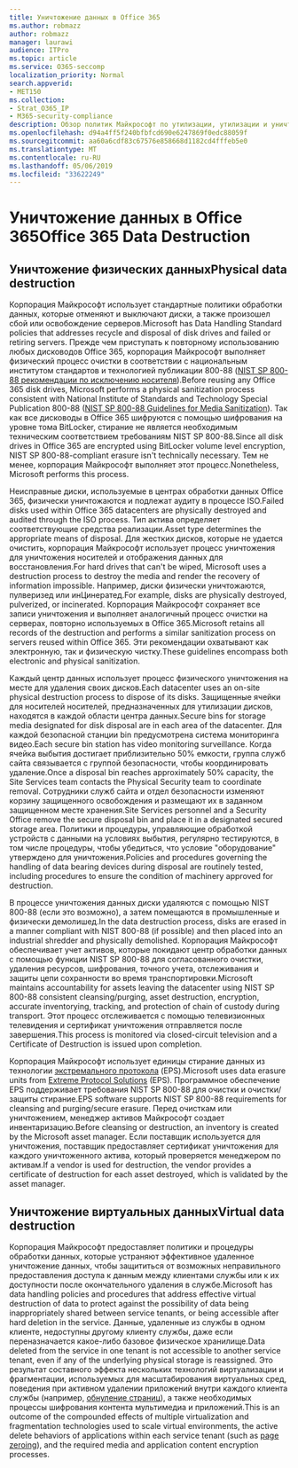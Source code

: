 ```yaml
---
title: Уничтожение данных в Office 365
ms.author: robmazz
author: robmazz
manager: laurawi
audience: ITPro
ms.topic: article
ms.service: O365-seccomp
localization_priority: Normal
search.appverid:
- MET150
ms.collection:
- Strat_O365_IP
- M365-security-compliance
description: Обзор политик Майкрософт по утилизации, утилизации и уничтожению дисков и серверов центра обработки данных Office 365.
ms.openlocfilehash: d94a4ff5f240bfbfcd690e6247869f0edc88059f
ms.sourcegitcommit: aa60a6cdf83c67576e858668d1182cd4fffeb5e0
ms.translationtype: MT
ms.contentlocale: ru-RU
ms.lasthandoff: 05/06/2019
ms.locfileid: "33622249"
---
```

# <a name="office-365-data-destruction"></a><span data-ttu-id="51d90-103">Уничтожение данных в Office 365</span><span class="sxs-lookup"><span data-stu-id="51d90-103">Office 365 Data Destruction</span></span>

## <a name="physical-data-destruction"></a><span data-ttu-id="51d90-104">Уничтожение физических данных</span><span class="sxs-lookup"><span data-stu-id="51d90-104">Physical data destruction</span></span>

<span data-ttu-id="51d90-105">Корпорация Майкрософт использует стандартные политики обработки данных, которые отменяют и выключают диски, а также произошел сбой или освобождение серверов.</span><span class="sxs-lookup"><span data-stu-id="51d90-105">Microsoft has Data Handling Standard policies that addresses recycle and disposal of disk drives and failed or retiring servers.</span></span> <span data-ttu-id="51d90-106">Прежде чем приступать к повторному использованию любых дисководов Office 365, корпорация Майкрософт выполняет физический процесс очистки в соответствии с национальным институтом стандартов и технологией публикации 800-88 ([NIST SP 800-88 рекомендации по исключению носителя](http://nvlpubs.nist.gov/nistpubs/SpecialPublications/NIST.SP.800-88r1.pdf)).</span><span class="sxs-lookup"><span data-stu-id="51d90-106">Before reusing any Office 365 disk drives, Microsoft performs a physical sanitization process consistent with National Institute of Standards and Technology Special Publication 800-88 ([NIST SP 800-88 Guidelines for Media Sanitization](http://nvlpubs.nist.gov/nistpubs/SpecialPublications/NIST.SP.800-88r1.pdf)).</span></span> <span data-ttu-id="51d90-107">Так как все дисководы в Office 365 шифруются с помощью шифрования на уровне тома BitLocker, стирание не является необходимым техническим соответствием требованиям NIST SP 800-88.</span><span class="sxs-lookup"><span data-stu-id="51d90-107">Since all disk drives in Office 365 are encrypted using BitLocker volume level encryption, NIST SP 800-88-compliant erasure isn't technically necessary.</span></span> <span data-ttu-id="51d90-108">Тем не менее, корпорация Майкрософт выполняет этот процесс.</span><span class="sxs-lookup"><span data-stu-id="51d90-108">Nonetheless, Microsoft performs this process.</span></span>

<span data-ttu-id="51d90-109">Неисправные диски, используемые в центрах обработки данных Office 365, физически уничтожаются и подлежат аудиту в процессе ISO.</span><span class="sxs-lookup"><span data-stu-id="51d90-109">Failed disks used within Office 365 datacenters are physically destroyed and audited through the ISO process.</span></span> <span data-ttu-id="51d90-110">Тип актива определяет соответствующие средства реализации.</span><span class="sxs-lookup"><span data-stu-id="51d90-110">Asset type determines the appropriate means of disposal.</span></span> <span data-ttu-id="51d90-111">Для жестких дисков, которые не удается очистить, корпорация Майкрософт использует процесс уничтожения для уничтожения носителей и отображения данных для восстановления.</span><span class="sxs-lookup"><span data-stu-id="51d90-111">For hard drives that can't be wiped, Microsoft uses a destruction process to destroy the media and render the recovery of information impossible.</span></span> <span data-ttu-id="51d90-112">Например, диски физически уничтожаются, пулверизед или инЦинератед.</span><span class="sxs-lookup"><span data-stu-id="51d90-112">For example, disks are physically destroyed, pulverized, or incinerated.</span></span> <span data-ttu-id="51d90-113">Корпорация Майкрософт сохраняет все записи уничтожения и выполняет аналогичный процесс очистки на серверах, повторно используемых в Office 365.</span><span class="sxs-lookup"><span data-stu-id="51d90-113">Microsoft retains all records of the destruction and performs a similar sanitization process on servers reused within Office 365.</span></span> <span data-ttu-id="51d90-114">Эти рекомендации охватывают как электронную, так и физическую чистку.</span><span class="sxs-lookup"><span data-stu-id="51d90-114">These guidelines encompass both electronic and physical sanitization.</span></span>

<span data-ttu-id="51d90-115">Каждый центр данных использует процесс физического уничтожения на месте для удаления своих дисков.</span><span class="sxs-lookup"><span data-stu-id="51d90-115">Each datacenter uses an on-site physical destruction process to dispose of its disks.</span></span> <span data-ttu-id="51d90-116">Защищенные ячейки для носителей носителей, предназначенных для утилизации дисков, находятся в каждой области центра данных.</span><span class="sxs-lookup"><span data-stu-id="51d90-116">Secure bins for storage media designated for disk disposal are in each area of the datacenter.</span></span> <span data-ttu-id="51d90-117">Для каждой безопасной станции bin предусмотрена система мониторинга видео.</span><span class="sxs-lookup"><span data-stu-id="51d90-117">Each secure bin station has video monitoring surveillance.</span></span> <span data-ttu-id="51d90-118">Когда ячейка выбытия достигает приблизительно 50% емкости, группа служб сайта связывается с группой безопасности, чтобы координировать удаление.</span><span class="sxs-lookup"><span data-stu-id="51d90-118">Once a disposal bin reaches approximately 50% capacity, the Site Services team contacts the Physical Security team to coordinate removal.</span></span> <span data-ttu-id="51d90-119">Сотрудники служб сайта и отдел безопасности изменяют корзину защищенного освобождения и размещают их в заданном защищенном месте хранения.</span><span class="sxs-lookup"><span data-stu-id="51d90-119">Site Services personnel and a Security Office remove the secure disposal bin and place it in a designated secured storage area.</span></span> <span data-ttu-id="51d90-120">Политики и процедуры, управляющие обработкой устройств с данными на условиях выбытия, регулярно тестируются, в том числе процедуры, чтобы убедиться, что условие "оборудование" утверждено для уничтожения.</span><span class="sxs-lookup"><span data-stu-id="51d90-120">Policies and procedures governing the handling of data bearing devices during disposal are routinely tested, including procedures to ensure the condition of machinery approved for destruction.</span></span>

<span data-ttu-id="51d90-121">В процессе уничтожения данных диски удаляются с помощью NIST 800-88 (если это возможно), а затем помещаются в промышленные и физически демолишед.</span><span class="sxs-lookup"><span data-stu-id="51d90-121">In the data destruction process, disks are erased in a manner compliant with NIST 800-88 (if possible) and then placed into an industrial shredder and physically demolished.</span></span> <span data-ttu-id="51d90-122">Корпорация Майкрософт обеспечивает учет активов, которые покидают центр обработки данных с помощью функции NIST SP 800-88 для согласованного очистки, удаления ресурсов, шифрования, точного учета, отслеживания и защиты цепи сохранности во время транспортировки.</span><span class="sxs-lookup"><span data-stu-id="51d90-122">Microsoft maintains accountability for assets leaving the datacenter using NIST SP 800-88 consistent cleansing/purging, asset destruction, encryption, accurate inventorying, tracking, and protection of chain of custody during transport.</span></span> <span data-ttu-id="51d90-123">Этот процесс отслеживается с помощью телевизионных телевидения и сертификат уничтожения отправляется после завершения.</span><span class="sxs-lookup"><span data-stu-id="51d90-123">This process is monitored via closed-circuit television and a Certificate of Destruction is issued upon completion.</span></span>

<span data-ttu-id="51d90-124">Корпорация Майкрософт использует единицы стирание данных из технологии [экстремального протокола](http://www.enterprisedataerasure.com/) (EPS).</span><span class="sxs-lookup"><span data-stu-id="51d90-124">Microsoft uses data erasure units from [Extreme Protocol Solutions](http://www.enterprisedataerasure.com/) (EPS).</span></span> <span data-ttu-id="51d90-125">Программное обеспечение EPS поддерживает требования NIST SP 800-88 для очистки и очистки/защиты стирание.</span><span class="sxs-lookup"><span data-stu-id="51d90-125">EPS software supports NIST SP 800-88 requirements for cleansing and purging/secure erasure.</span></span> <span data-ttu-id="51d90-126">Перед очисткам или уничтожением, менеджер активов Майкрософт создает инвентаризацию.</span><span class="sxs-lookup"><span data-stu-id="51d90-126">Before cleansing or destruction, an inventory is created by the Microsoft asset manager.</span></span> <span data-ttu-id="51d90-127">Если поставщик используется для уничтожения, поставщик предоставляет сертификат уничтожения для каждого уничтоженного актива, который проверяется менеджером по активам.</span><span class="sxs-lookup"><span data-stu-id="51d90-127">If a vendor is used for destruction, the vendor provides a certificate of destruction for each asset destroyed, which is validated by the asset manager.</span></span>

## <a name="virtual-data-destruction"></a><span data-ttu-id="51d90-128">Уничтожение виртуальных данных</span><span class="sxs-lookup"><span data-stu-id="51d90-128">Virtual data destruction</span></span>

<span data-ttu-id="51d90-129">Корпорация Майкрософт предоставляет политики и процедуры обработки данных, которые устраняют эффективное удаленное уничтожение данных, чтобы защититься от возможных неправильного предоставления доступа к данным между клиентами службы или к их доступности после окончательного удаления в службе.</span><span class="sxs-lookup"><span data-stu-id="51d90-129">Microsoft has data handling policies and procedures that address effective virtual destruction of data to protect against the possibility of data being inappropriately shared between service tenants, or being accessible after hard deletion in the service.</span></span> <span data-ttu-id="51d90-130">Данные, удаленные из службы в одном клиенте, недоступны другому клиенту службы, даже если переназначается какое-либо базовое физическое хранилище.</span><span class="sxs-lookup"><span data-stu-id="51d90-130">Data deleted from the service in one tenant is not accessible to another service tenant, even if any of the underlying physical storage is reassigned.</span></span> <span data-ttu-id="51d90-131">Это результат составного эффекта нескольких технологий виртуализации и фрагментации, используемых для масштабирования виртуальных сред, поведения при активном удалении приложений внутри каждого клиента службы (например, [обнуление страниц](https://docs.microsoft.com/office365/securitycompliance/office-365-exchange-online-data-deletion#page-zeroing)), а также необходимых процессы шифрования контента мультимедиа и приложений.</span><span class="sxs-lookup"><span data-stu-id="51d90-131">This is an outcome of the compounded effects of multiple virtualization and fragmentation technologies used to scale virtual environments, the active delete behaviors of applications within each service tenant (such as [page zeroing](https://docs.microsoft.com/office365/securitycompliance/office-365-exchange-online-data-deletion#page-zeroing)), and the required media and application content encryption processes.</span></span>